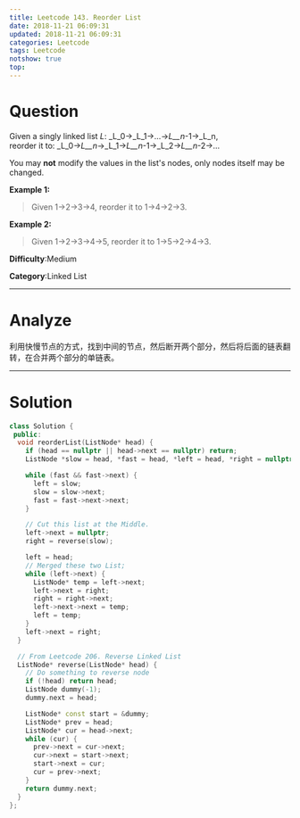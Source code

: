 ```yaml
---
title: Leetcode 143. Reorder List
date: 2018-11-21 06:09:31
updated: 2018-11-21 06:09:31
categories: Leetcode
tags: Leetcode
notshow: true
top:
---
```


# Question

Given a singly linked list  _L_:  _L_0→_L_1→…→_L__n_-1→_L_n,  
reorder it to:  _L_0→_L__n_→_L_1→_L__n_-1→_L_2→_L__n_-2→…

You may  **not**  modify the values in the list's nodes, only nodes itself may be changed.

**Example 1:**

> Given 1->2->3->4, reorder it to 1->4->2->3.

**Example 2:**

> Given 1->2->3->4->5, reorder it to 1->5->2->4->3.

**Difficulty**:Medium

**Category**:Linked List

<!-- more -->

------------

# Analyze

利用快慢节点的方式，找到中间的节点，然后断开两个部分，然后将后面的链表翻转，在合并两个部分的单链表。

------------

# Solution

```cpp
class Solution {
 public:
  void reorderList(ListNode* head) {
    if (head == nullptr || head->next == nullptr) return;
    ListNode *slow = head, *fast = head, *left = head, *right = nullptr;

    while (fast && fast->next) {
      left = slow;
      slow = slow->next;
      fast = fast->next->next;
    }

    // Cut this list at the Middle.
    left->next = nullptr;
    right = reverse(slow);

    left = head;
    // Merged these two List;
    while (left->next) {
      ListNode* temp = left->next;
      left->next = right;
      right = right->next;
      left->next->next = temp;
      left = temp;
    }
    left->next = right;
  }

  // From Leetcode 206. Reverse Linked List
  ListNode* reverse(ListNode* head) {
    // Do something to reverse node
    if (!head) return head;
    ListNode dummy(-1);
    dummy.next = head;

    ListNode* const start = &dummy;
    ListNode* prev = head;
    ListNode* cur = head->next;
    while (cur) {
      prev->next = cur->next;
      cur->next = start->next;
      start->next = cur;
      cur = prev->next;
    }
    return dummy.next;
  }
};
```